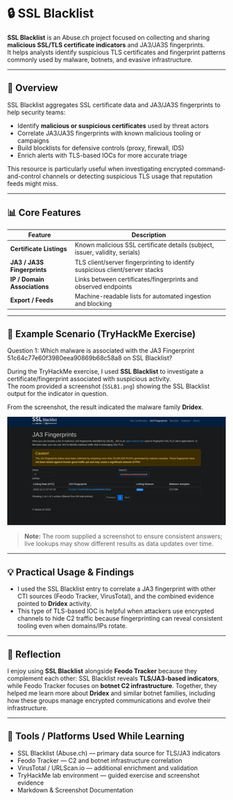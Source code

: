 # 🔒 SSL Blacklist

**SSL Blacklist** is an Abuse.ch project focused on collecting and sharing **malicious SSL/TLS certificate indicators** and JA3/JA3S fingerprints.  
It helps analysts identify suspicious TLS certificates and fingerprint patterns commonly used by malware, botnets, and evasive infrastructure.

---

## 🧠 Overview

SSL Blacklist aggregates SSL certificate data and JA3/JA3S fingerprints to help security teams:

- Identify **malicious or suspicious certificates** used by threat actors  
- Correlate JA3/JA3S fingerprints with known malicious tooling or campaigns  
- Build blocklists for defensive controls (proxy, firewall, IDS)  
- Enrich alerts with TLS-based IOCs for more accurate triage

This resource is particularly useful when investigating encrypted command-and-control channels or detecting suspicious TLS usage that reputation feeds might miss.

---

## 📊 Core Features

| Feature | Description |
|--------|-------------|
| **Certificate Listings** | Known malicious SSL certificate details (subject, issuer, validity, serials) |
| **JA3 / JA3S Fingerprints** | TLS client/server fingerprinting to identify suspicious client/server stacks |
| **IP / Domain Associations** | Links between certificates/fingerprints and observed endpoints |
| **Export / Feeds** | Machine-readable lists for automated ingestion and blocking |

---

## 🧪 Example Scenario (TryHackMe Exercise)

Question 1: Which malware is associated with the JA3 Fingerprint 51c64c77e60f3980eea90869b68c58a8 on SSL Blacklist?

During the TryHackMe exercise, I used **SSL Blacklist** to investigate a certificate/fingerprint associated with suspicious activity.  
The room provided a screenshot (`SSLB1.png`) showing the SSL Blacklist output for the indicator in question.

From the screenshot, the result indicated the malware family **Dridex**.

![SSL Blacklist - Example Output (Room Screenshot)](screenshots/SSLB1.png)

> **Note:** The room supplied a screenshot to ensure consistent answers; live lookups may show different results as data updates over time.

---

## 💡 Practical Usage & Findings

- I used the SSL Blacklist entry to correlate a JA3 fingerprint with other CTI sources (Feodo Tracker, VirusTotal), and the combined evidence pointed to **Dridex** activity.  
- This type of TLS-based IOC is helpful when attackers use encrypted channels to hide C2 traffic because fingerprinting can reveal consistent tooling even when domains/IPs rotate.

---

## 🧠 Reflection

I enjoy using **SSL Blacklist** alongside **Feodo Tracker** because they complement each other: SSL Blacklist reveals **TLS/JA3-based indicators**, while Feodo Tracker focuses on **botnet C2 infrastructure**. Together, they helped me learn more about **Dridex** and similar botnet families, including how these groups manage encrypted communications and evolve their infrastructure.

---

## 🧰 Tools / Platforms Used While Learning
- SSL Blacklist (Abuse.ch) — primary data source for TLS/JA3 indicators  
- Feodo Tracker — C2 and botnet infrastructure correlation  
- VirusTotal / URLScan.io — additional enrichment and validation  
- TryHackMe lab environment — guided exercise and screenshot evidence  
- Markdown & Screenshot Documentation
